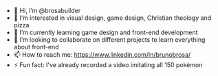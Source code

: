 - 👋 Hi, I’m @brosabuilder
- 👀 I’m interested in visual design, game design, Christian theology and pizza
- 🌱 I’m currently learning game design and front-end development
- 💞️ I’m looking to collaborate on different projects to learn everything about front-end
- 📫 How to reach me: https://www.linkedin.com/in/brunobrosa/
- ⚡ Fun fact: I've already recorded a video imitating all 150 pokémon

<!---
brosabuilder/brosabuilder is a ✨ special ✨ repository because its `README.md` (this file) appears on your GitHub profile.
You can click the Preview link to take a look at your changes.
--->
